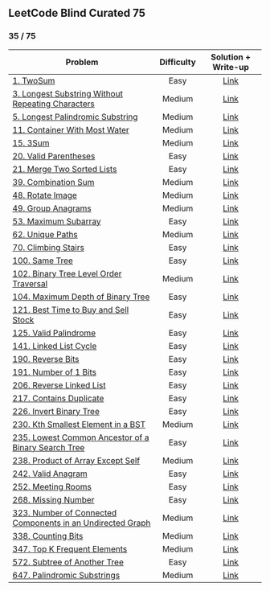 ## LeetCode Blind Curated 75

### 35 / 75

**Problem** | **Difficulty** | **Solution + Write-up**
-- | :-: | :-:
[1. TwoSum](https://leetcode.com/problems/two-sum/) | Easy | [Link](https://github.com/david215/lc-blind-curated-75/tree/main/0001-TwoSum/)
[3. Longest Substring Without Repeating Characters](https://leetcode.com/problems/longest-substring-without-repeating-characters/) | Medium | [Link](https://github.com/david215/lc-blind-curated-75/tree/main/0003-LongestSubstringWithoutRepeatingCharacters/) |
[5. Longest Palindromic Substring](https://leetcode.com/problems/longest-palindromic-substring/) | Medium | [Link](https://github.com/david215/lc-blind-curated-75/tree/main/0005-LongestPalindromicSubstring/)
[11. Container With Most Water](https://leetcode.com/problems/container-with-most-water/) | Medium | [Link](https://github.com/david215/lc-blind-curated-75/tree/main/0011-ContainerWithMostWater/)
[15. 3Sum](https://leetcode.com/problems/3sum/) | Medium | [Link](https://github.com/david215/lc-blind-curated-75/tree/main/0015-3Sum/)
[20. Valid Parentheses](https://leetcode.com/problems/valid-parentheses/) | Easy | [Link](https://github.com/david215/lc-blind-curated-75/tree/main/0020-ValidParentheses/)
[21. Merge Two Sorted Lists](https://leetcode.com/problems/merge-two-sorted-lists/) | Easy | [Link](https://github.com/david215/lc-blind-curated-75/tree/main/0021-MergeTwoSortedLists/)
[39. Combination Sum](https://leetcode.com/problems/combination-sum/) | Medium | [Link](https://github.com/david215/lc-blind-curated-75/tree/main/0039-CombinationSum/)
[48. Rotate Image](https://leetcode.com/problems/rotate-image/) | Medium | [Link](https://github.com/david215/lc-blind-curated-75/tree/main/0048-RotateImage/)
[49. Group Anagrams](https://leetcode.com/problems/group-anagrams/) | Medium | [Link](https://github.com/david215/lc-blind-curated-75/tree/main/0049-GroupAnagrams/)
[53. Maximum Subarray](https://leetcode.com/problems/maximum-subarray/) | Easy | [Link](https://github.com/david215/lc-blind-curated-75/tree/main/0053-MaximumSubarray/)
[62. Unique Paths](https://leetcode.com/problems/unique-paths/) | Medium | [Link](https://github.com/david215/lc-blind-curated-75/tree/main/0062-UniquePaths/)
[70. Climbing Stairs](https://leetcode.com/problems/climbing-stairs/) | Easy | [Link](https://github.com/david215/lc-blind-curated-75/tree/main/0070-ClimbingStairs/)
[100. Same Tree](https://leetcode.com/problems/same-tree/) | Easy | [Link](https://github.com/david215/lc-blind-curated-75/tree/main/0100-SameTree/)
[102. Binary Tree Level Order Traversal](https://leetcode.com/problems/binary-tree-level-order-traversal/) | Medium | [Link](https://github.com/david215/lc-blind-curated-75/tree/main/0102-BinaryTreeLevelOrderTraversal/)
[104. Maximum Depth of Binary Tree](https://leetcode.com/problems/maximum-depth-of-binary-tree/) | Easy | [Link](https://github.com/david215/lc-blind-curated-75/tree/main/0104-MaximumDepthOfBinaryTree/)
[121. Best Time to Buy and Sell Stock](https://leetcode.com/problems/best-time-to-buy-and-sell-stock/) | Easy | [Link](https://github.com/david215/lc-blind-curated-75/tree/main/0121-BestTimeToBuyAndSellStock/)
[125. Valid Palindrome](https://leetcode.com/problems/valid-palindrome/) | Easy | [Link](https://github.com/david215/lc-blind-curated-75/tree/main/0125-ValidPalindrome/)
[141. Linked List Cycle](https://leetcode.com/problems/linked-list-cycle/) | Easy | [Link](https://github.com/david215/lc-blind-curated-75/tree/main/0141-LinkedListCycle/)
[190. Reverse Bits](https://leetcode.com/problems/reverse-bits/) | Easy | [Link](https://github.com/david215/lc-blind-curated-75/tree/main/0190-ReverseBits/)
[191. Number of 1 Bits](https://leetcode.com/problems/number-of-1-bits/) | Easy | [Link](https://github.com/david215/lc-blind-curated-75/tree/main/0191-NumberOf1Bits/)
[206. Reverse Linked List](https://leetcode.com/problems/reverse-linked-list/) | Easy | [Link](https://github.com/david215/lc-blind-curated-75/tree/main/0206-ReverseLinkedList/)
[217. Contains Duplicate](https://leetcode.com/problems/contains-duplicate/) | Easy | [Link](https://github.com/david215/lc-blind-curated-75/tree/main/0217-ContainsDuplicate/)
[226. Invert Binary Tree](https://leetcode.com/problems/invert-binary-tree/) | Easy | [Link](https://github.com/david215/lc-blind-curated-75/tree/main/0226-InvertBinaryTree/)
[230. Kth Smallest Element in a BST](https://leetcode.com/problems/kth-smallest-element-in-a-bst/) | Medium | [Link](https://github.com/david215/lc-blind-curated-75/tree/main/0230-KthSmallestElementInABST/)
[235. Lowest Common Ancestor of a Binary Search Tree](https://leetcode.com/problems/lowest-common-ancestor-of-a-binary-search-tree/) | Easy | [Link](https://github.com/david215/lc-blind-curated-75/tree/main/0235-LowestCommonAncestorOfABinarySearchTree/)
[238. Product of Array Except Self](https://leetcode.com/problems/product-of-array-except-self/) | Medium | [Link](https://github.com/david215/lc-blind-curated-75/tree/main/0238-ProductOfArrayExceptSelf/)
[242. Valid Anagram](https://leetcode.com/problems/valid-anagram/) | Easy | [Link](https://github.com/david215/lc-blind-curated-75/tree/main/0242-ValidAnagram/)
[252. Meeting Rooms](https://leetcode.com/problems/meeting-rooms/) | Easy | [Link](https://github.com/david215/lc-blind-curated-75/tree/main/0252-MeetingRooms/)
[268. Missing Number](https://leetcode.com/problems/missing-number/) | Easy | [Link](https://github.com/david215/lc-blind-curated-75/tree/main/0268-MissingNumber/)
[323. Number of Connected Components in an Undirected Graph](https://leetcode.com/problems/number-of-connected-components-in-an-undirected-graph/) | Medium | [Link](https://github.com/david215/lc-blind-curated-75/tree/main/0323-NumberOfConnectedComponentsInAnUndirectedGraph/)
[338. Counting Bits](https://leetcode.com/problems/counting-bits/) | Medium | [Link](https://github.com/david215/lc-blind-curated-75/tree/main/0338-CountingBits/)
[347. Top K Frequent Elements](https://leetcode.com/problems/top-k-frequent-elements/) | Medium | [Link](https://github.com/david215/lc-blind-curated-75/tree/main/0347-TopKFrequentElements/)
[572. Subtree of Another Tree](https://leetcode.com/problems/subtree-of-another-tree/) | Easy | [Link](https://github.com/david215/lc-blind-curated-75/tree/main/0572-SubtreeOfAnotherTree/)
[647. Palindromic Substrings](https://leetcode.com/problems/palindromic-substrings/) | Medium | [Link](https://github.com/david215/lc-blind-curated-75/tree/main/0647-PalindromicSubstrings/)
